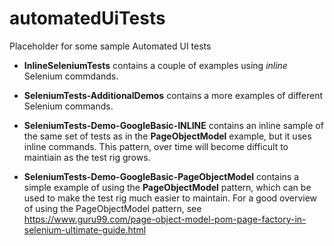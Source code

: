 # automatedUiTests
Placeholder for some sample Automated UI tests

- **InlineSeleniumTests** contains a couple of examples using _inline_ Selenium commdands.

- **SeleniumTests-AdditionalDemos** contains a more examples of different Selenium commands.

- **SeleniumTests-Demo-GoogleBasic-INLINE** contains an inline sample of the same set of tests as in the **PageObjectModel** example, but it uses inline commands. This pattern, over time will become difficult to maintiain as the test rig grows.

- **SeleniumTests-Demo-GoogleBasic-PageObjectModel** contains a simple example of using the **PageObjectModel** pattern, which can be used to make the test rig much easier to maintain. For a good overview of using the PageObjectModel pattern, see <https://www.guru99.com/page-object-model-pom-page-factory-in-selenium-ultimate-guide.html>
